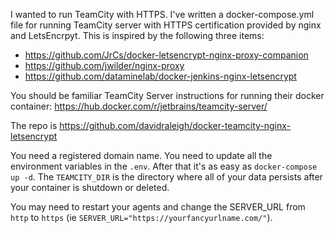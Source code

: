 I wanted to run TeamCity with HTTPS. I've written a docker-compose.yml file for running TeamCity server with HTTPS certification provided by nginx and LetsEncrpyt. This is inspired by the following three items:
 * https://github.com/JrCs/docker-letsencrypt-nginx-proxy-companion
 * https://github.com/jwilder/nginx-proxy
 * https://github.com/dataminelab/docker-jenkins-nginx-letsencrypt
 
You should be familiar TeamCity Server instructions for running their docker container:
https://hub.docker.com/r/jetbrains/teamcity-server/

The repo is https://github.com/davidraleigh/docker-teamcity-nginx-letsencrypt

You need a registered domain name. You need to update all the environment variables in the `.env`. After that it's as easy as `docker-compose up -d`. The `TEAMCITY_DIR` is the directory where all of your data persists after your container is shutdown or deleted.

You may need to restart your agents and change the SERVER_URL from `http` to `https` (ie  `SERVER_URL="https://yourfancyurlname.com/"`).
